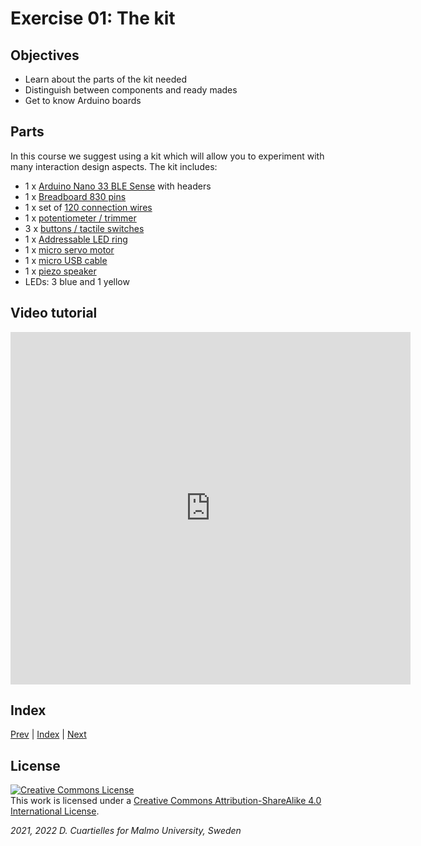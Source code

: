 # Exercise 01: The kit
## Objectives

* Learn about the parts of the kit needed
* Distinguish between components and ready mades
* Get to know Arduino boards

## Parts

In this course we suggest using a kit which will allow you to experiment with many interaction design aspects. The kit includes:

* 1 x [Arduino Nano 33 BLE Sense](https://www.digikey.com/en/products/detail/arduino/ABX00035/10239974) with headers
* 1 x [Breadboard 830 pins](https://www.amazon.se/gp/product/B073XH9GCQ/ref=ox_sc_act_title_8?smid=A2LKXTDY4SI9HN[PARTS]psc=1)
* 1 x set of [120 connection wires](https://www.amazon.se/gp/product/B07VCCJTXN/ref=ox_sc_act_title_7?smid=A1X7QLRQH87QA3[PARTS]psc=1)
* 1 x [potentiometer / trimmer](https://www.amazon.se/gp/product/B07YX8DMMS/ref=ox_sc_act_title_1?smid=A3BI8G9NTBZUKM[PARTS]psc=1)
* 3 x [buttons / tactile switches](https://www.amazon.se/gp/product/B08VGS9NPW/ref=ox_sc_act_title_2?smid=A249EEO40WNRMY[PARTS]psc=1)
* 1 x [Addressable LED ring](https://www.amazon.se/gp/product/B07V1GGKHV/ref=ox_sc_act_title_4?smid=A1X7QLRQH87QA3[PARTS]psc=1)
* 1 x [micro servo motor](https://www.amazon.se/gp/product/B07236N7Z2/ref=ox_sc_act_title_3?smid=A1QYNW8GSP8HVC[PARTS]psc=1)
* 1 x [micro USB cable](https://www.amazon.se/gp/product/B00BBPZCNI/ref=ox_sc_act_title_5?smid=ANU9KP01APNAG[PARTS]psc=1)
* 1 x [piezo speaker](https://www.amazon.se/gp/product/B08CZCTCMY/ref=ox_sc_act_title_6?smid=A2Z9I2LI17Q0KS[PARTS]psc=1)
* LEDs: 3 blue and 1 yellow
## Video tutorial

<iframe src="https://player.vimeo.com/video/525788797?h=281d358be6" width="640" height="564" frameborder="0" allow="autoplay; fullscreen" allowfullscreen></iframe>

## Index

[Prev](../00-Welcome/00-Welcome.md) |  [Index](../course_index.md) |  [Next](../02-Communication/02-Communication.md)

## License

<a rel="license" href="http://creativecommons.org/licenses/by-sa/4.0/"><img alt="Creative Commons License" style="border-width:0" src="https://i.creativecommons.org/l/by-sa/4.0/80x15.png" /></a><br />This work is licensed under a <a rel="license" href="http://creativecommons.org/licenses/by-sa/4.0/">Creative Commons Attribution-ShareAlike 4.0 International License</a>.

*2021, 2022 D. Cuartielles for Malmo University, Sweden*
